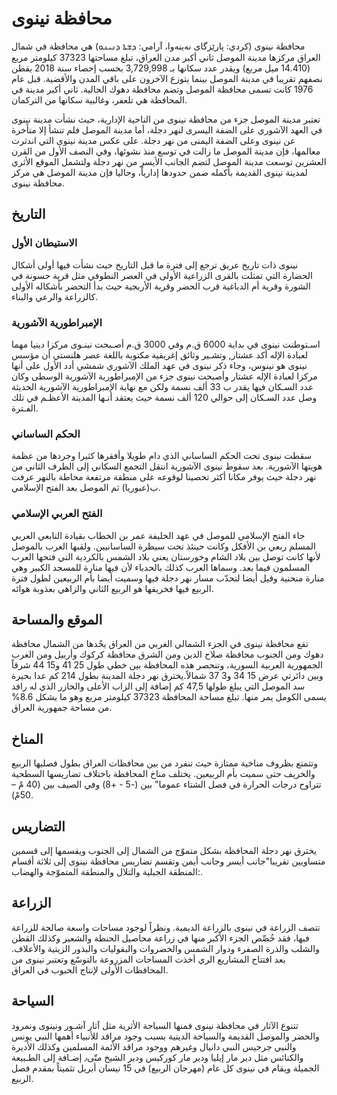 # محافظة نينوى

محافظة نينوى (كردي: پارێزگای نەینەوا، آرامي: ܕܫܬܐ ܕܢܝܢܘ) هي محافظة في شمال العراق مركزها مدينة الموصل ثاني أكبر مدن العراق، تبلغ مساحتها 37323 كيلومتر مربع (14.410 ميل مربع) ويقدر عدد سكانها بـ 3,729,998 بحسب إحصاء سنة 2018 يقطن نصفهم تقريبا في مدينة الموصل بينما يتوزع الآخرون على باقي المدن والأقضية. قبل عام 1976 كانت تسمى محافظة الموصل وتضم محافظة دهوك الحالية. ثاني أكبر مدينة في المحافظة هي تلعفر، وغالبية سكانها من التركمان.

تعتبر مدينة الموصل جزء من محافظة نينوى من الناحية الإدارية، حيث نشأت مدينة نينوى في العهد الآشوري على الضفة اليسرى لنهر دجلة، أما مدينة الموصل فلم تنشأ إلا متأخرة عن نينوى وعلى الضفة اليمنى من نهر دجلة. على عكس مدينة نينوى التي اندثرت معالمها، فإن مدينة الموصل ما زالت في توسع منذ نشوئها، وفي النصف الأول من القرن العشرين توسعت مدينة الموصل لتضم الجانب الأيسر من نهر دجلة ولتشمل الموقع الأثري لمدينة نينوى القديمة بأكمله ضمن حدودها إدارياً، وحاليا فإن مدينة الموصل هي مركز محافظة نينوى.

## التاريخ

### الاستيطان الأول

نينوى ذات تاريخ عريق ترجع إلى فترة ما قبل التاريخ حيث نشأت فيها أولى أشكال الحضارة التي تمثلت بالقرى الزراعية الأولى في العصر النطوفي مثل قرية حسونة في الشورة وقرية أم الدباغية قرب الحضر وقرية الأربجية حيث بدأ التحضر بأشكاله الأولى كالزراعة والرعي والبناء.

### الإمبراطورية الآشورية

اسـتوطنت نينوى في بداية 6000 ق.م وفي 3000 ق.م أصـبحت نينـوى مركزا دينيا مهما لعبادة الإله أكد عشتار, وتشـير وثائق إغريقية مكتوبة باللغة عصر هلنستي أن مؤسس نينوى هو نينوس، وجاء ذكر نينوى في عهد الملك الآشوري شمشي أدد الأول على أنها مركزا لعبادة الإله عشتار وأصبحت نينوى جزء من الإمبراطورية الآشورية الوسطى وكان عدد السـكان فيها يقدر ب 33 ألف نسمة ولكن مع نهاية الإمبراطورية الآشورية الحديثة وصل عدد السـكان إلى حوالي 120 ألف نسمة حيث يعتقد أنـها المدينة الأعظـم في تلك الفـترة.

### الحكم الساساني

سقطت نينوى تحت الحكم الساساني الذي دام طويلا وأفقرها كثيرا وجردها من عظمة هويتها الآشورية. بعد سقوط نينوى الآشورية انتقل التجمع السكاني إلى الطرف الثاني من نهر دجلة حيث يوفر مكانا أكثر تحصينا لوقوعه على منطقة مرتفعة محاطة بالنهر عرفت ب(عبوريا) ثم الموصل بعد الفتح الإسلامي.

### الفتح العربي الإسلامي

جاء الفتح الإسلامي للموصل في عهد الخليفة عمر بن الخطاب بقيادة التابعي العربي المسلم ربعي بن الأفكل وكانت حينئذ تحت سيطرة الساسانيين. ولقبها العرب بالموصل لأنها كانت توصل بين بلاد الشام وخورستان يعني بلاد الشمس بالكردية التي فتحها العرب المسلمون فيما بعد. وسماها العرب كذلك بالحدباء لأن فيها منارة للمسجد الكبير وهي منارة منحنية وقيل أيضا لتحدّب مسار نهر دجلة فيها وسميت أيضا بأم الربيعين لطول فترة الربيع فيها فخريفها هو الربيع الثاني والزاهي بعذوبة هوائه.

## الموقع والمساحة

تقع محافظة نينوى في الجزء الشمالي الغربي من العراق يحٌدها من الشمال محافظة دهوك ومن الجنوب محافظة صلاح الدين ومن الشرق محافظة كركوك وأربيل ومن الغرب الجمهورية العربية السورية، وتنحصر هذه المحافظة بين خطي طول 25 41 و15 44 شرقاً وبين دائرتي عرض 15 34 و3 37 شمالاً.يخترق نهر دجلة المدينة بطول 214 كم عدا بحيرة سد الموصل التي يبلغ طولها 47,5 كم إضافة إلى الزاب الأعلى والخازر الذي له رافد يسمى الكومل يمر منها. تبلغ مساحة المحافظة 37323 كيلومتر مربع وهو ما يشكل 8.6% من مساحة جمهورية العراق.

## المناخ

وتتمتع بظروف مناخية ممتازة حيث تنفرد من بين محافظات العراق بطول فصليها الربيع والخريف حتى سميت بأم الربيعين. يختلف مناخ المحافظة باختلاف تضاريسها السطحية تتراوح درجات الحرارة في فصل الشتاء عموما" بين (-5 - +8) وفي الصيف بين (40 مْ – 50مْ).

## التضاريس

يخترق نهر دجلة المحافظة بشكل متموّج من الشمال إلى الجنوب ويقسمها إلى قسمين متساويين تقريبا"جانب أيسر وجانب أيمن وتقسم تضاريس محافظة نينوى إلى ثلاثة أقسام :المنطقة الجبلية والتلال والمنطقة المتموّجة والهضاب.

## الزراعة

تتصف الزراعة في نينوى بالزراعة الديمية. ونظراً لوجود مساحات واسعة صالحة للزراعة فيها، فقد خُصِّص الجزء الأكبر منها في زراعة محاصيل الحنطة والشعير وكذلك القطن والشلب والذرة الصفرء ودوار الشمس والخضروات والبقوليات والبذور الزيتية والأعلاف. بعد افتتاح المشاريع الري أخذت المساحات المزروعة بالتوسّع وتعتبر نينوى من المحافظات الأولى لإنتاج الحبوب في العراق.

## السياحة

تتنوع الآثار في محافظة نينوى فمنها السياحة الأثرية مثل آثار آشـور ونينوى ونمرود والحضر والموصل القديمة والسياحة الدينية بسبب وجود مراقد للأنبياء أهمها النبي يونس والنبي جرجيس النبي دانيال وغيرهم ووجود مراقد الأئمة المسلمين وكذلك الأديرة والكنائس مثل دير مار إيليا ودير مار كوركيس ودير الشيخ متّى٫ إضـافة إلى الطـبيعة الجميلة ويقام في نينوى كل عام (مهرجان الربيع) في 15 نيسان أبريل تثميناً بمقدم فصل الربيع.
